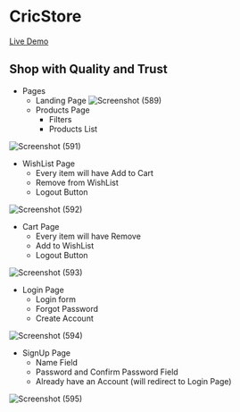 # CricStore
[Live Demo](https://cricstore.netlify.app/)
## Shop with Quality and Trust 

- Pages
   - Landing Page
![Screenshot (589)](https://user-images.githubusercontent.com/90499683/154960608-a15ecc99-47cc-4b7b-916b-acc38c86af25.png)
   - Products Page
      - Filters
      - Products List
      
![Screenshot (591)](https://user-images.githubusercontent.com/90499683/154960655-3697864a-1bfb-455c-9034-d31780c3b249.png)
   - WishList Page 
      - Every item will have Add to Cart 
      - Remove from WishList
      - Logout Button
      
![Screenshot (592)](https://user-images.githubusercontent.com/90499683/154960662-e14b3d83-ff2c-4736-a4c4-6a149c1aaa31.png)
   - Cart Page
      - Every item will have Remove 
      - Add to WishList
      - Logout Button
      
![Screenshot (593)](https://user-images.githubusercontent.com/90499683/154960669-89a4d649-2029-429f-9132-d53a2b4faaa5.png)
   - Login Page
      - Login form 
      - Forgot Password
      - Create Account
      
![Screenshot (594)](https://user-images.githubusercontent.com/90499683/154960677-1a6c247d-f461-4d0d-9071-69c5f9dc9466.png)
   - SignUp Page
      - Name Field
      - Password and Confirm Password Field
      - Already have an Account (will redirect to Login Page)
      
![Screenshot (595)](https://user-images.githubusercontent.com/90499683/154960684-dfb749f0-34e2-4833-b091-e813ced69033.png)



